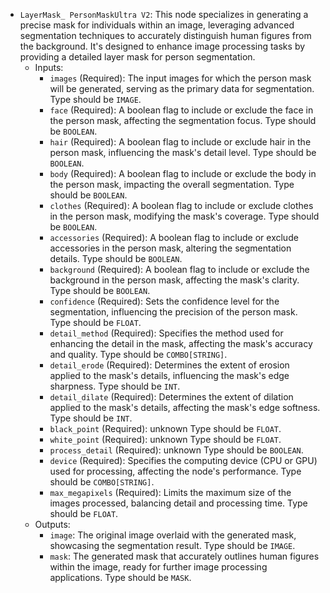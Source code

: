 - `LayerMask_ PersonMaskUltra V2`: This node specializes in generating a precise mask for individuals within an image, leveraging advanced segmentation techniques to accurately distinguish human figures from the background. It's designed to enhance image processing tasks by providing a detailed layer mask for person segmentation.
    - Inputs:
        - `images` (Required): The input images for which the person mask will be generated, serving as the primary data for segmentation. Type should be `IMAGE`.
        - `face` (Required): A boolean flag to include or exclude the face in the person mask, affecting the segmentation focus. Type should be `BOOLEAN`.
        - `hair` (Required): A boolean flag to include or exclude hair in the person mask, influencing the mask's detail level. Type should be `BOOLEAN`.
        - `body` (Required): A boolean flag to include or exclude the body in the person mask, impacting the overall segmentation. Type should be `BOOLEAN`.
        - `clothes` (Required): A boolean flag to include or exclude clothes in the person mask, modifying the mask's coverage. Type should be `BOOLEAN`.
        - `accessories` (Required): A boolean flag to include or exclude accessories in the person mask, altering the segmentation details. Type should be `BOOLEAN`.
        - `background` (Required): A boolean flag to include or exclude the background in the person mask, affecting the mask's clarity. Type should be `BOOLEAN`.
        - `confidence` (Required): Sets the confidence level for the segmentation, influencing the precision of the person mask. Type should be `FLOAT`.
        - `detail_method` (Required): Specifies the method used for enhancing the detail in the mask, affecting the mask's accuracy and quality. Type should be `COMBO[STRING]`.
        - `detail_erode` (Required): Determines the extent of erosion applied to the mask's details, influencing the mask's edge sharpness. Type should be `INT`.
        - `detail_dilate` (Required): Determines the extent of dilation applied to the mask's details, affecting the mask's edge softness. Type should be `INT`.
        - `black_point` (Required): unknown Type should be `FLOAT`.
        - `white_point` (Required): unknown Type should be `FLOAT`.
        - `process_detail` (Required): unknown Type should be `BOOLEAN`.
        - `device` (Required): Specifies the computing device (CPU or GPU) used for processing, affecting the node's performance. Type should be `COMBO[STRING]`.
        - `max_megapixels` (Required): Limits the maximum size of the images processed, balancing detail and processing time. Type should be `FLOAT`.
    - Outputs:
        - `image`: The original image overlaid with the generated mask, showcasing the segmentation result. Type should be `IMAGE`.
        - `mask`: The generated mask that accurately outlines human figures within the image, ready for further image processing applications. Type should be `MASK`.

